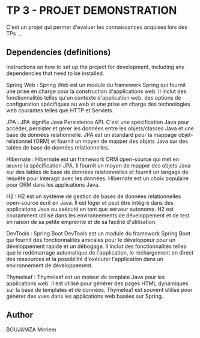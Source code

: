 # TP 3 - PROJET DEMONSTRATION 

C'est un projet qui permet d'evaluer les connaissances acquises lors des TPs ...


## Dependencies (definitions)

Instructions on how to set up the project for development, including any dependencies that need to be installed.


Spring Web : Spring Web est un module du framework Spring qui fournit une prise en charge pour la construction d'applications web. Il inclut des fonctionnalités telles qu'un contexte d'application web, des options de configuration spécifiques au web et une prise en charge des technologies web courantes telles que HTTP et Servlets.

JPA : JPA signifie Java Persistence API. C'est une spécification Java pour accéder, persister et gérer les données entre les objets/classes Java et une base de données relationnelle. JPA est un standard pour la mappage objet-relationnel (ORM) et fournit un moyen de mapper des objets Java sur des tables de base de données relationnelles.

Hibernate : Hibernate est un framework ORM open-source qui met en œuvre la spécification JPA. Il fournit un moyen de mapper des objets Java sur des tables de base de données relationnelles et fournit un langage de requête pour interagir avec les données. Hibernate est un choix populaire pour ORM dans les applications Java.

H2 : H2 est un système de gestion de bases de données relationnelles open-source écrit en Java. Il est léger et peut être intégré dans des applications Java ou exécuté en tant que serveur autonome. H2 est couramment utilisé dans les environnements de développement et de test en raison de sa petite empreinte et de sa facilité d'utilisation.

DevTools : Spring Boot DevTools est un module du framework Spring Boot qui fournit des fonctionnalités amicales pour le développeur pour un développement rapide et un débogage. Il inclut des fonctionnalités telles que le redémarrage automatique de l'application, le rechargement en direct des ressources et la possibilité d'exécuter l'application dans un environnement de développement.

Thymeleaf : Thymeleaf est un moteur de template Java pour les applications web. Il est utilisé pour générer des pages HTML dynamiques sur la base de templates et de données. Thymeleaf est souvent utilisé pour générer des vues dans les applications web basées sur Spring.


## Author

BOUJAMZA Meriem 

